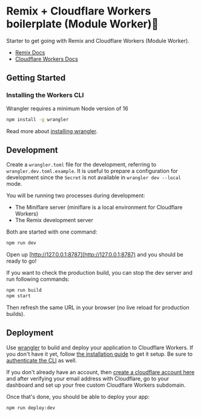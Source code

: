 # Remix + Cloudflare Workers boilerplate (Module Worker)🚀

Starter to get going with Remix and Cloudflare Workers (Module Worker).

- [Remix Docs](https://remix.run/docs)
- [Cloudflare Workers Docs](https://developers.cloudflare.com/workers/)

## Getting Started

### ​​Installing the Workers CLI

Wrangler requires a minimum Node version of 16

```bash
npm install -g wrangler
```

Read more about [installing wrangler](https://developers.cloudflare.com/workers/wrangler/get-started/).

## Development

Create a `wrangler.toml` file for the development, referring to `wrangler.dev.toml.example`. It is useful to prepare a configuration for development since the `Secret` is not available in `wrangler dev --local` mode.

You will be running two processes during development:

- The Miniflare server (miniflare is a local environment for Cloudflare Workers)
- The Remix development server

Both are started with one command:

```sh
npm run dev
```

Open up [http://127.0.0.1:8787](http://127.0.0.1:8787) and you should be ready to go!

If you want to check the production build, you can stop the dev server and run following commands:

```sh
npm run build
npm start
```

Then refresh the same URL in your browser (no live reload for production builds).

## Deployment

Use [wrangler](https://developers.cloudflare.com/workers/cli-wrangler) to build and deploy your application to Cloudflare Workers. If you don't have it yet, follow [the installation guide](https://developers.cloudflare.com/workers/cli-wrangler/install-update) to get it setup. Be sure to [authenticate the CLI](https://developers.cloudflare.com/workers/cli-wrangler/authentication) as well.

If you don't already have an account, then [create a cloudflare account here](https://dash.cloudflare.com/sign-up) and after verifying your email address with Cloudflare, go to your dashboard and set up your free custom Cloudflare Workers subdomain.

Once that's done, you should be able to deploy your app:

```sh
npm run deploy:dev
```
